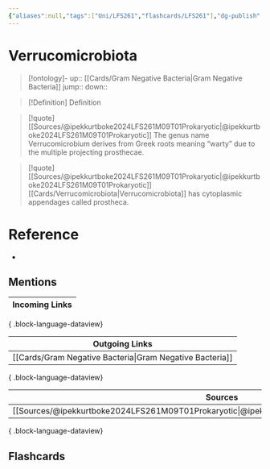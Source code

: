```yaml
---
{"aliases":null,"tags":["Uni/LFS261","flashcards/LFS261"],"dg-publish":true,"permalink":"/cards/verrucomicrobiota/","dgPassFrontmatter":true}
---
```


# Verrucomicrobiota

> [!ontology]-
> up:: [[Cards/Gram Negative Bacteria\|Gram Negative Bacteria]]
> jump:: 
> down:: 

> [!Definition] Definition
> 

> [!quote] [[Sources/@ipekkurtboke2024LFS261M09T01Prokaryotic\|@ipekkurtboke2024LFS261M09T01Prokaryotic]]
> The genus name Verrucomicrobium derives from Greek roots meaning “warty” due to the multiple projecting prosthecae.

> [!quote] [[Sources/@ipekkurtboke2024LFS261M09T01Prokaryotic\|@ipekkurtboke2024LFS261M09T01Prokaryotic]]
> [[Cards/Verrucomicrobiota\|Verrucomicrobiota]] has cytoplasmic appendages called prostheca.

# Reference
- 

## Mentions

| Incoming Links |
| -------------- |

{ .block-language-dataview}

| Outgoing Links                                              |
| ----------------------------------------------------------- |
| [[Cards/Gram Negative Bacteria\|Gram Negative Bacteria]] |

{ .block-language-dataview}

| Sources                                                                                           |
| ------------------------------------------------------------------------------------------------- |
| [[Sources/@ipekkurtboke2024LFS261M09T01Prokaryotic\|@ipekkurtboke2024LFS261M09T01Prokaryotic]] |

{ .block-language-dataview}

## Flashcards 
